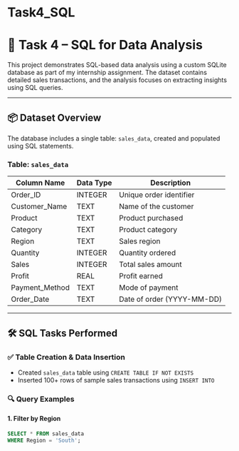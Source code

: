 # Task4_SQL
# 🧮 Task 4 – SQL for Data Analysis

This project demonstrates SQL-based data analysis using a custom SQLite database as part of my internship assignment. The dataset contains detailed sales transactions, and the analysis focuses on extracting insights using SQL queries.

---

## 📦 Dataset Overview

The database includes a single table: `sales_data`, created and populated using SQL statements.

### Table: `sales_data`

| Column Name      | Data Type | Description                      |
|------------------|-----------|----------------------------------|
| Order_ID         | INTEGER   | Unique order identifier          |
| Customer_Name    | TEXT      | Name of the customer             |
| Product          | TEXT      | Product purchased                |
| Category         | TEXT      | Product category                 |
| Region           | TEXT      | Sales region                     |
| Quantity         | INTEGER   | Quantity ordered                 |
| Sales            | INTEGER   | Total sales amount               |
| Profit           | REAL      | Profit earned                    |
| Payment_Method   | TEXT      | Mode of payment                  |
| Order_Date       | TEXT      | Date of order (YYYY-MM-DD)       |

---

## 🛠️ SQL Tasks Performed

### ✅ Table Creation & Data Insertion
- Created `sales_data` table using `CREATE TABLE IF NOT EXISTS`
- Inserted 100+ rows of sample sales transactions using `INSERT INTO`

### 🔍 Query Examples

#### 1. Filter by Region
```sql
SELECT * FROM sales_data
WHERE Region = 'South';

